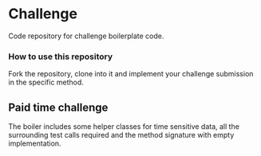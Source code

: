 # Challenge
Code repository for challenge boilerplate code.
### How to use this repository
Fork the repository, clone into it and implement your challenge submission in the specific method.

## Paid time challenge
The boiler includes some helper classes for time sensitive data, all the surrounding test calls required and the method signature with empty implementation.

